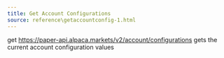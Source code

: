 ```yaml
---
title: Get Account Configurations
source: reference\getaccountconfig-1.html
---
```


get https://paper-api.alpaca.markets/v2/account/configurations
gets the current account configuration values

